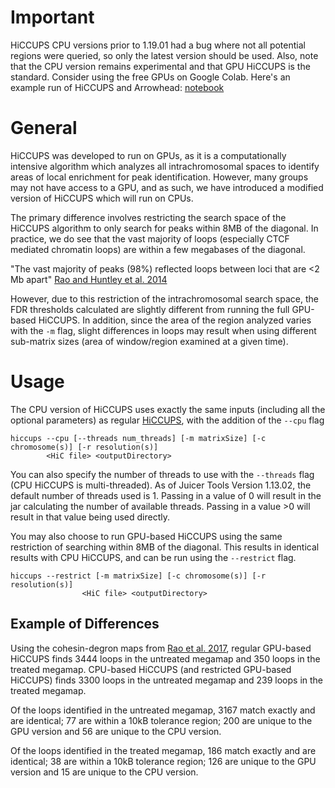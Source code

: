 # Important
HiCCUPS CPU versions prior to 1.19.01 had a bug where not all potential regions were queried, so only the latest version should be used. Also, note that the CPU version remains experimental and that GPU HiCCUPS is the standard. Consider using the free GPUs on Google Colab. Here's an example run of HiCCUPS and Arrowhead: [notebook](https://colab.research.google.com/drive/1XelZowBWxBghSyS11rvs90Zmazsj_HPh?usp=sharing)


# General
HiCCUPS was developed to run on GPUs, as it is a computationally intensive algorithm which analyzes all intrachromosomal spaces to identify areas of local enrichment for peak identification. However, many groups may not have access to a GPU, and as such, we have introduced a modified version of HiCCUPS which will run on CPUs.

The primary difference involves restricting the search space of the HiCCUPS algorithm to only search for peaks within 8MB of the diagonal. In practice, we do see that the vast majority of loops (especially CTCF mediated chromatin loops) are within a few megabases of the diagonal. 

"The vast majority of peaks (98%) reflected loops between loci that are <2 Mb apart" [Rao and Huntley et al. 2014](https://www.cell.com/abstract/S0092-8674%2814%2901497-4)

However, due to this restriction of the intrachromosomal search space, the FDR thresholds calculated are slightly different from running the full GPU-based HiCCUPS. In addition, since the area of the region analyzed varies with the `-m` flag, slight differences in loops may result when using different sub-matrix sizes (area of window/region examined at a given time). 

# Usage #
The CPU version of HiCCUPS uses exactly the same inputs (including all the optional parameters) as regular [HiCCUPS](HiCCUPS), with the addition of the `--cpu` flag
```
hiccups --cpu [--threads num_threads] [-m matrixSize] [-c chromosome(s)] [-r resolution(s)] 
		<HiC file> <outputDirectory> 
```

You can also specify the number of threads to use with the `--threads` flag (CPU HiCCUPS is multi-threaded). As of Juicer Tools Version 1.13.02, the default number of threads used is 1. Passing in a value of 0 will result in the jar calculating the number of available threads. Passing in a value >0 will result in that value being used directly. 

You may also choose to run GPU-based HiCCUPS using the same restriction of searching within 8MB of the diagonal. This results in identical results with CPU HiCCUPS, and can be run using the `--restrict` flag.

```
hiccups --restrict [-m matrixSize] [-c chromosome(s)] [-r resolution(s)]
                <HiC file> <outputDirectory>
```

## Example of Differences ##

Using the cohesin-degron maps from [Rao et al. 2017](https://www.cell.com/cell/pdf/S0092-8674(17)31120-0.pdf), regular GPU-based HiCCUPS finds 3444 loops in the untreated megamap and 350 loops in the treated megamap. CPU-based HiCCUPS (and restricted GPU-based HiCCUPS) finds 3300 loops in the untreated megamap and 239 loops in the treated megamap.

Of the loops identified in the untreated megamap, 3167 match exactly and are identical; 77 are within a 10kB tolerance region; 200 are unique to the GPU version and 56 are unique to the CPU version. 

Of the loops identified in the treated megamap, 186 match exactly and are identical; 38 are within a 10kB tolerance region; 126 are unique to the GPU version and 15 are unique to the CPU version.